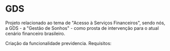 # GDS
Projeto relacionado ao tema de "Acesso à Serviços Financeiros", sendo nós, a GDS - a "Gestão de Sonhos" - como prosta de intervenção para o atual cenário financeiro brasileiro.

Criação da funcionalidade previdencia.
Requisitos: 


